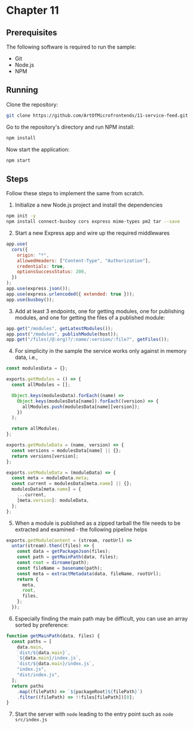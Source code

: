 # Chapter 11

## Prerequisites

The following software is required to run the sample:

- Git
- Node.js
- NPM

## Running

Clone the repository:

```sh
git clone https://github.com/ArtOfMicrofrontends/11-service-feed.git
```

Go to the repository's directory and run NPM install:

```sh
npm install
```

Now start the application:

```sh
npm start
```

## Steps

Follow these steps to implement the same from scratch.

1. Initialize a new Node.js project and install the dependencies

```sh
npm init -y
npm install connect-busboy cors express mime-types pm2 tar --save
```

2. Start a new Express app and wire up the required middlewares

```js
app.use(
  cors({
    origin: "*",
    allowedHeaders: ["Content-Type", "Authorization"],
    credentials: true,
    optionsSuccessStatus: 200,
  })
);
app.use(express.json());
app.use(express.urlencoded({ extended: true }));
app.use(busboy());
```

3. Add at least 3 endpoints, one for getting modules, one for publishing modules, and one for getting the files of a published module:

```js
app.get("/modules", getLatestModules());
app.post("/modules", publishModule(host));
app.get("/files(/@:org)?/:name/:version/:file?", getFiles());
```

4. For simplicity in the sample the service works only against in memory data, i.e.,

```js
const modulesData = {};

exports.getModules = () => {
  const allModules = [];

  Object.keys(modulesData).forEach((name) =>
    Object.keys(modulesData[name]).forEach((version) => {
      allModules.push(modulesData[name][version]);
    })
  );

  return allModules;
};

exports.getModuleData = (name, version) => {
  const versions = modulesData[name] || {};
  return versions[version];
};

exports.setModuleData = (moduleData) => {
  const meta = moduleData.meta;
  const current = modulesData[meta.name] || {};
  modulesData[meta.name] = {
    ...current,
    [meta.version]: moduleData,
  };
};
```

5. When a module is published as a zipped tarball the file needs to be extracted and examined - the following pipeline helps

```js
exports.getModuleContent = (stream, rootUrl) =>
  untar(stream).then((files) => {
    const data = getPackageJson(files);
    const path = getMainPath(data, files);
    const root = dirname(path);
    const fileName = basename(path);
    const meta = extractMetadata(data, fileName, rootUrl);
    return {
      meta,
      root,
      files,
    };
  });
```

6. Especially finding the main path may be difficult, you can use an array sorted by preference:

```js
function getMainPath(data, files) {
  const paths = [
    data.main,
    `dist/${data.main}`,
    `${data.main}/index.js`,
    `dist/${data.main}/index.js`,
    "index.js",
    "dist/index.js",
  ];
  return paths
    .map((filePath) => `${packageRoot}${filePath}`)
    .filter((filePath) => !!files[filePath])[0];
}
```

7. Start the server with `node` leading to the entry point such as `node src/index.js`
